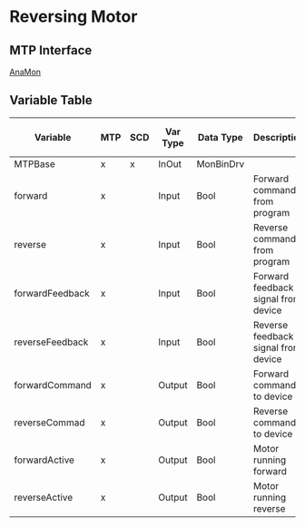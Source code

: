 # Reversing Motor

## MTP Interface

[AnaMon](./../MTP/MonBinDrv.md)

## Variable Table

| Variable        | MTP | SCD | Var Type | Data Type | Description                         | SCD Name | SCD Terminal Name |
| --------------- | --- | --- | -------- | --------- | ----------------------------------- | -------- | ----------------- |
| MTPBase         | x   | x   | InOut    | MonBinDrv |                                     |          |                   |
| forward         | x   |     | Input    | Bool      | Forward command from program        |          |                   |
| reverse         | x   |     | Input    | Bool      | Reverse command from program        |          |                   |
| forwardFeedback | x   |     | Input    | Bool      | Forward feedback signal from device |          |                   |
| reverseFeedback | x   |     | Input    | Bool      | Reverse feedback signal from device |          |                   |
| forwardCommand  | x   |     | Output   | Bool      | Forward command to device           |          |                   |
| reverseCommad   | x   |     | Output   | Bool      | Reverse command to device           |          |                   |
| forwardActive   | x   |     | Output   | Bool      | Motor running forward               |          |                   |
| reverseActive   | x   |     | Output   | Bool      | Motor running reverse               |          |                   |

